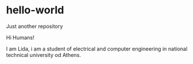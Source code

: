 # hello-world
Just another repository

Hi Humans!

I am Lida, i am a student of electrical and computer engineering in national technical university od Athens.
